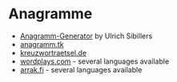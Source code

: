 # Anagramme

- [Anagramm-Generator](https://www.sibiller.de/anagramme/) by Ulrich Sibillers
- [anagramm.tk](https://www.anagramm.tk/)
- [kreuzwortraetsel.de](https://www.kreuzwortraetsel.de/anagramm)
- [wordplays.com](https://www.wordplays.com/de/anagramm-generator/) - several languages available
- [arrak.fi](https://www.arrak.fi/en/ag) - several languages available